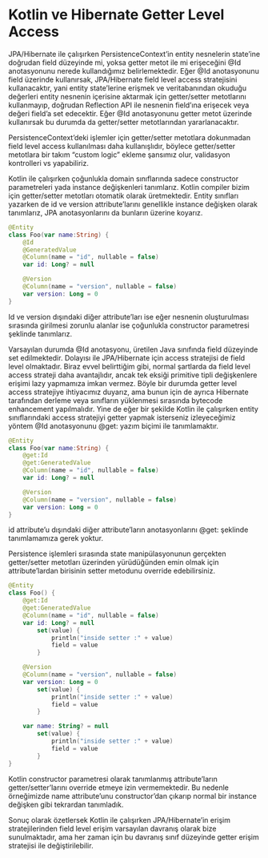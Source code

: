 # Kotlin ve Hibernate Getter Level Access

JPA/Hibernate ile çalışırken PersistenceContext’in entity nesnelerin state’ine doğrudan field düzeyinde mi, yoksa getter 
metot ile mi erişeceğini @Id anotasyonunu nerede kullandığımız belirlemektedir. Eğer @Id anotasyonunu field üzerinde 
kullanırsak, JPA/Hibernate field level access stratejisini kullanacaktır, yani entity state’lerine erişmek ve veritabanından 
okuduğu değerleri entity nesnenin içerisine aktarmak için getter/setter metotlarını kullanmayıp, doğrudan Reflection API 
ile nesnenin field’ına erişecek veya değeri field’a set edecektir. Eğer @Id anotasyonunu getter metot üzerinde kullanırsak 
bu durumda da getter/setter metotlarından yararlanacaktır.

PersistenceContext’deki işlemler için getter/setter metotlara dokunmadan field level access kullanılması daha kullanışlıdır, 
böylece getter/setter metotlara bir takım “custom logic” ekleme şansımız olur, validasyon kontrolleri vs yapabiliriz.

Kotlin ile çalışırken çoğunlukla domain sınıflarında sadece constructor parametreleri yada instance değişkenleri tanımlarız. 
Kotlin compiler bizim için getter/setter metotları otomatik olarak üretmektedir. Entity sınıfları yazarken de id ve version 
attribute’larını genellikle instance değişken olarak tanımlarız, JPA anotasyonlarını da bunların üzerine koyarız.

```kotlin
@Entity
class Foo(var name:String) {
    @Id
    @GeneratedValue
    @Column(name = "id", nullable = false)
    var id: Long? = null

    @Version
    @Column(name = "version", nullable = false)
    var version: Long = 0
}
```

Id ve version dışındaki diğer attribute’ları ise eğer nesnenin oluşturulması sırasında girilmesi zorunlu alanlar ise 
çoğunlukla constructor parametresi şeklinde tanımlarız.

Varsayılan durumda @Id anotasyonu, üretilen Java sınıfında field düzeyinde set edilmektedir. Dolayısı ile JPA/Hibernate 
için access stratejisi de field level olmaktadır. Biraz evvel belirttiğim gibi, normal şartlarda da field level access 
strateji daha avantajlıdır, ancak tek eksiği primitive tipli değişkenlere erişimi lazy yapmamıza imkan vermez. Böyle bir 
durumda getter level access stratejiye ihtiyacımız duyarız, ama bunun için de ayrıca Hibernate tarafından derleme veya 
sınıfların yüklenmesi sırasında bytecode enhancement yapılmalıdır. Yine de eğer bir şekilde Kotlin ile çalışırken entity 
sınıflarındaki access stratejiyi getter yapmak isterseniz izleyeceğimiz yöntem @Id anotasyonunu @get:<Annotation> yazım 
biçimi ile tanımlamaktır.

```kotlin
@Entity
class Foo(var name:String) {
    @get:Id
    @get:GeneratedValue
    @Column(name = "id", nullable = false)
    var id: Long? = null

    @Version
    @Column(name = "version", nullable = false)
    var version: Long = 0
}
```

id attribute’u dışındaki diğer attribute’ların anotasyonlarını @get:<Annotation> şeklinde tanımlamamıza gerek yoktur.

Persistence işlemleri sırasında state manipülasyonunun gerçekten getter/setter metotları üzerinden yürüdüğünden emin 
olmak için attribute’lardan birisinin setter metodunu override edebilirsiniz.

```kotlin
@Entity
class Foo() {
    @get:Id
    @get:GeneratedValue
    @Column(name = "id", nullable = false)
    var id: Long? = null
        set(value) {
            println("inside setter :" + value)
            field = value
        }

    @Version
    @Column(name = "version", nullable = false)
    var version: Long = 0
        set(value) {
            println("inside setter :" + value)
            field = value
        }

    var name: String? = null
        set(value) {
            println("inside setter :" + value)
            field = value
        }
}
```

Kotlin constructor parametresi olarak tanımlanmış attribute’ların getter/setter’larını override etmeye izin vermemektedir. 
Bu nedenle örneğimizde name attribute’unu constructor’dan çıkarıp normal bir instance değişken gibi tekrardan tanımladık.

Sonuç olarak özetlersek Kotlin ile çalışırken JPA/Hibernate’in erişim stratejilerinden field level erişim varsayılan 
davranış olarak bize sunulmaktadır, ama her zaman için bu davranış sınıf düzeyinde getter erişim stratejisi ile 
değiştirilebilir.